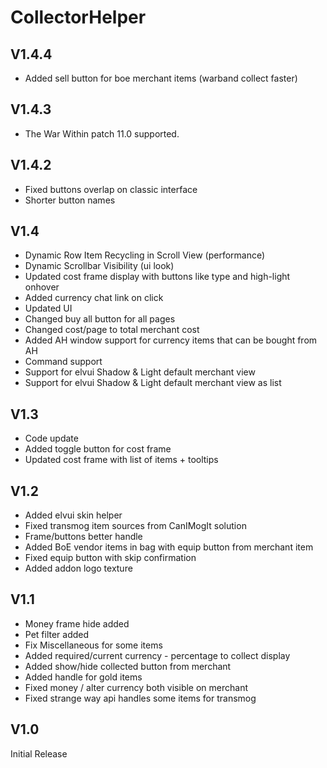 # CollectorHelper

## V1.4.4
- Added sell button for boe merchant items (warband collect faster)

## V1.4.3
- The War Within patch 11.0 supported.

## V1.4.2
- Fixed buttons overlap on classic interface
- Shorter button names

## V1.4
- Dynamic Row Item Recycling in Scroll View (performance)
- Dynamic Scrollbar Visibility (ui look)
- Updated cost frame display with buttons like type and high-light onhover
- Added currency chat link on click
- Updated UI
- Changed buy all button for all pages
- Changed cost/page to total merchant cost
- Added AH window support for currency items that can be bought from AH
- Command support
- Support for elvui Shadow & Light default merchant view
- Support for elvui Shadow & Light default merchant view as list

## V1.3
- Code update
- Added toggle button for cost frame
- Updated cost frame with list of items + tooltips

## V1.2
- Added elvui skin helper
- Fixed transmog item sources from CanIMogIt solution
- Frame/buttons better handle
- Added BoE vendor items in bag with equip button from merchant item 
- Fixed equip button with skip confirmation
- Added addon logo texture

## V1.1
- Money frame hide added
- Pet filter added
- Fix Miscellaneous for some items
- Added required/current currency - percentage to collect display
- Added show/hide collected button from merchant
- Added handle for gold items
- Fixed money / alter currency both visible on merchant
- Fixed strange way api handles some items for transmog

## V1.0 
Initial Release